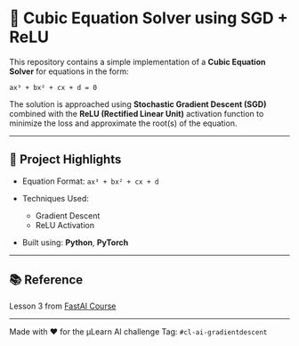 # 🎯 Cubic Equation Solver using SGD + ReLU

This repository contains a simple implementation of a **Cubic Equation Solver** for equations in the form:

```
ax³ + bx² + cx + d = 0
```

The solution is approached using **Stochastic Gradient Descent (SGD)** combined with the **ReLU (Rectified Linear Unit)** activation function to minimize the loss and approximate the root(s) of the equation.

---

## 📌 Project Highlights

* Equation Format: `ax³ + bx² + cx + d`
* Techniques Used:

  * Gradient Descent
  * ReLU Activation
* Built using: **Python**, **PyTorch**

---

## 📚 Reference

Lesson 3 from [FastAI Course](https://course.fast.ai/Lessons/lesson3.html)

---
Made with ❤️ for the µLearn AI challenge
Tag: `#cl-ai-gradientdescent`

